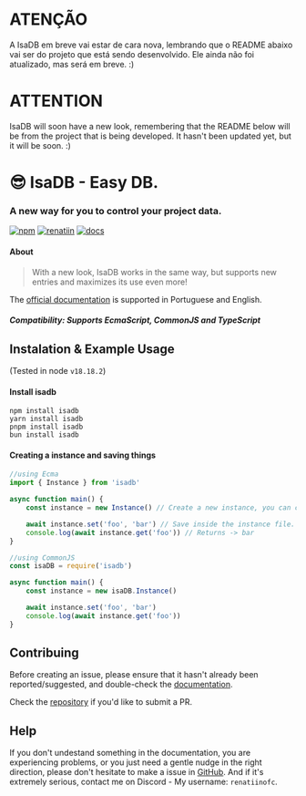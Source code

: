 # ATENÇÃO
A IsaDB em breve vai estar de cara nova, lembrando que o README abaixo vai ser do projeto que está sendo desenvolvido. Ele ainda não foi atualizado, mas será em breve. :)

# ATTENTION
IsaDB will soon have a new look, remembering that the README below will be from the project that is being developed. It hasn't been updated yet, but it will be soon. :)

# 😎 IsaDB - Easy DB.

### A new way for you to control your project data.

[![npm](https://img.shields.io/badge/npm_version-v1.0.0-FF0000)](https://npmjs.com/package/isadb)  [![renatiin](https://img.shields.io/badge/maded_with_love_by-renatiin-29AB76)](https://github.com/renato425)  [![docs](https://img.shields.io/badge/docs-8A2BE)](https://isadb.js.org)

#### About
> With a new look, IsaDB works in the same way, but supports new entries and maximizes its use even more!

The [official documentation](https://isadb.js.org) is supported in Portuguese and English.


##### Compatibility: Supports EcmaScript, CommonJS and TypeScript

## Instalation & Example Usage
(Tested in node `v18.18.2`)
#### Install isadb
```
npm install isadb
yarn install isadb
pnpm install isadb
bun install isadb
```

#### Creating a instance and saving things
```js
//using Ecma
import { Instance } from 'isadb'

async function main() {
    const instance = new Instance() // Create a new instance, you can change the name of the file inside this class.

    await instance.set('foo', 'bar') // Save inside the instance file.
    console.log(await instance.get('foo')) // Returns -> bar
}

//using CommonJS
const isaDB = require('isadb')

async function main() {
    const instance = new isaDB.Instance()

    await instance.set('foo', 'bar')
    console.log(await instance.get('foo'))
}
```

## Contribuing
Before creating an issue, please ensure that it hasn't already been reported/suggested, and double-check the [documentation](https://isadb.js.org).

Check the [repository](https://github.com/renato425/isadb) if you'd like to submit a PR.

## Help
If you don't undestand something in the documentation, you are experiencing problems, or you just need a gentle nudge in the right direction, please don't hesitate to make a issue in [GitHub](https://github.com/renato425/isadb). And if it's extremely serious, contact me on Discord - My username: `renatiinofc`.
